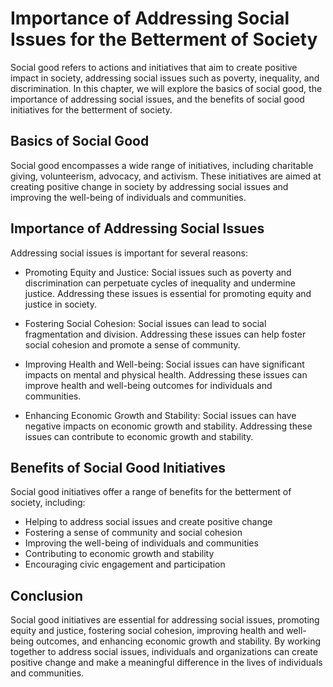 Importance of Addressing Social Issues for the Betterment of Society
======================================================================================================

Social good refers to actions and initiatives that aim to create positive impact in society, addressing social issues such as poverty, inequality, and discrimination. In this chapter, we will explore the basics of social good, the importance of addressing social issues, and the benefits of social good initiatives for the betterment of society.

Basics of Social Good
---------------------

Social good encompasses a wide range of initiatives, including charitable giving, volunteerism, advocacy, and activism. These initiatives are aimed at creating positive change in society by addressing social issues and improving the well-being of individuals and communities.

Importance of Addressing Social Issues
--------------------------------------

Addressing social issues is important for several reasons:

* Promoting Equity and Justice: Social issues such as poverty and discrimination can perpetuate cycles of inequality and undermine justice. Addressing these issues is essential for promoting equity and justice in society.

* Fostering Social Cohesion: Social issues can lead to social fragmentation and division. Addressing these issues can help foster social cohesion and promote a sense of community.

* Improving Health and Well-being: Social issues can have significant impacts on mental and physical health. Addressing these issues can improve health and well-being outcomes for individuals and communities.

* Enhancing Economic Growth and Stability: Social issues can have negative impacts on economic growth and stability. Addressing these issues can contribute to economic growth and stability.

Benefits of Social Good Initiatives
-----------------------------------

Social good initiatives offer a range of benefits for the betterment of society, including:

* Helping to address social issues and create positive change
* Fostering a sense of community and social cohesion
* Improving the well-being of individuals and communities
* Contributing to economic growth and stability
* Encouraging civic engagement and participation

Conclusion
----------

Social good initiatives are essential for addressing social issues, promoting equity and justice, fostering social cohesion, improving health and well-being outcomes, and enhancing economic growth and stability. By working together to address social issues, individuals and organizations can create positive change and make a meaningful difference in the lives of individuals and communities.
